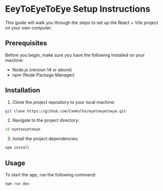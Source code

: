 # EeyToEyeToEye Setup Instructions

This guide will walk you through the steps to set up the React + Vite project on your own computer.

## Prerequisites

Before you begin, make sure you have the following installed on your machine:

- Node.js (version 14 or above)
- npm (Node Package Manager)

## Installation

1. Clone the project repository to your local machine:

  ```bash
  git clone https://github.com/CanKolho/eyetoeyetoeye.git
  ```

2. Navigate to the project directory:

  ```bash
  cd eyetoeyetoeye
  ```

3. Install the project dependencies:

  ```bash
  npm install
  ```

## Usage

To start the app, run the following command:

  ```bash
  npm run dev
  ```